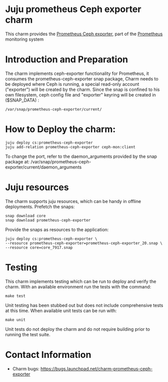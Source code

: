 # Juju prometheus Ceph exporter charm

This charm provides the [Prometheus Ceph exporter](https://github.com/digitalocean/ceph_exporter), part of the [Prometheus](https://prometheus.io/) monitoring system

# Introduction and Preparation

The charm implements ceph-exporter functionality for Prometheus, it consumes the prometheus-ceph-exporter snap package,
Charm needs to be deployed where Ceph is running, a special read-only account ("exporter") will be created by the charm.
Since the snap is confined to his own filesystem, ceph config file and "exporter" keyring will be created in ($SNAP_DATA) :

```
/var/snap/prometheus-ceph-exporter/current/
```

# How to Deploy the charm:

```
juju deploy cs:prometheus-ceph-exporter
juju add-relation prometheus-ceph-exporter ceph-mon:client
```

To change the port, refer to the daemon_arguments provided by the snap package at:
    /var/snap/prometheus-ceph-exporter/current/daemon_arguments

# Juju resources

The charm supports juju resources, which can be handy in offline deployments.
Prefetch the snaps:
```
snap download core
snap download prometheus-ceph-exporter
```
Provide the snaps as resources to the application:

```
juju deploy cs:prometheus-ceph-exporter \
--resource prometheus-ceph-exporter=prometheus-ceph-exporter_20.snap \
--resource core=core_7917.snap
```

# Testing

This charm implements testing which can be run to deploy and verify the
charm. With an available environment run the tests with the command:

```
make test
```

Unit testing  has been stubbed out but does not include comprehensive tests at
this time. When available unit tests can be run with:

```
make unit
```

Unit tests do not deploy the charm and do not require building prior to running
the test suite.

# Contact Information
- Charm bugs: https://bugs.launchpad.net/charm-prometheus-ceph-exporter
